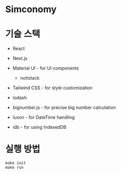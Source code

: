 # Simconomy

# 기술 스택

- React
- Next.js
- Material UI - for UI components
  - notistack
- Tailwind CSS - for style customization


- lodash
- bignumber.js - for precise big number calculation
- luxon - for DateTime handling
- idb - for using IndexedDB

# 실행 방법

```shell
make init
make run
```
